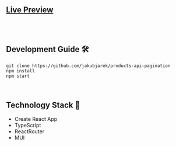 <br />

## [Live Preview](https://pagination-lemon.vercel.app/)

<br />
<br />

## Development Guide 🛠

```
git clone https://github.com/jakubjarek/products-api-pagination
npm install
npm start
```

<br />

## Technology Stack 🤠

- Create React App
- TypeScript
- ReactRouter
- MUI
